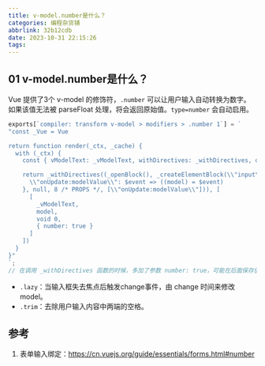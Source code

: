 ```yaml
---
title: v-model.number是什么？
categories: 编程杂货铺
abbrlink: 32b12cdb
date: 2023-10-31 22:15:26
tags:
---
```


## 01 v-model.number是什么？

Vue 提供了3个 v-model 的修饰符，`.number` 可以让用户输入自动转换为数字。如果该值无法被 parseFloat 处理，将会返回原始值。`type=number` 会自动启用。

```js
exports[`compiler: transform v-model > modifiers > .number 1`] = `
"const _Vue = Vue

return function render(_ctx, _cache) {
  with (_ctx) {
    const { vModelText: _vModelText, withDirectives: _withDirectives, openBlock: _openBlock, createElementBlock: _createElementBlock } = _Vue

    return _withDirectives((_openBlock(), _createElementBlock(\\"input\\", {
      \\"onUpdate:modelValue\\": $event => ((model) = $event)
    }, null, 8 /* PROPS */, [\\"onUpdate:modelValue\\"])), [
      [
        _vModelText,
        model,
        void 0,
        { number: true }
      ]
    ])
  }
}"
`;
// 在调用 _withDirectives 函数的时候，多加了参数 number: true，可能在后面保存值的时候会做个转化。
```

- `.lazy`：当输入框失去焦点后触发change事件，由 change 时间来修改 model。
- `.trim`：去除用户输入内容中两端的空格。

## 参考

1. 表单输入绑定：https://cn.vuejs.org/guide/essentials/forms.html#number